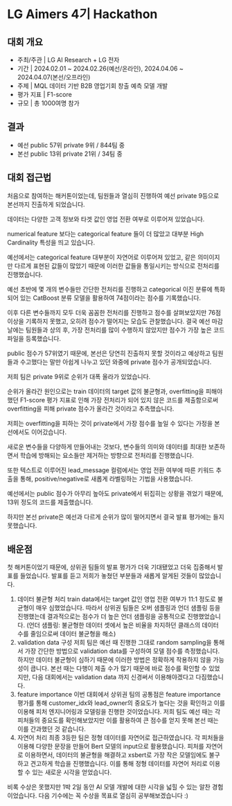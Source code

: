 # LG Aimers 4기 Hackathon

## 대회 개요
* 주최/주관 | LG AI Research + LG 전자
* 기간 | 2024.02.01 ~ 2024.02.26(예선/온라인), 2024.04.06 ~ 2024.04.07(본선/오프라인)
* 주제 | MQL 데이터 기반 B2B 영업기회 창출 예측 모델 개발
* 평가 지표 | F1-score
* 규모 | 총 1000여명 참가

## 결과
* 예선 public 57위 private 9위 / 844팀 중
* 본선 public 13위 private 21위 / 34팀 중

## 대회 접근법
처음으로 참여하는 해커톤이었는데, 팀원들과 열심히 진행하여 예선 private 9등으로 본선까지 진출하게 되었습니다.

데이터는 다양한 고객 정보와 타겟 값인 영업 전환 여부로 이루어져 있었습니다. 

numerical feature 보다는 categorical feature 들이 더 많았고 대부분 High Cardinality 특성을 띄고 있습니다.


예선에서는 categorical feature 대부분이 자연어로 이루어져 있었고, 같은 의미이지만 다르게 표현된 값들이 많았기 때문에 이러한 값들을 통일시키는 방식으로 전처리를 진행했습니다.

예선 초반에 몇 개의 변수들만 간단한 전처리를 진행하고 categorical 이진 분류에 특화되어 있는 CatBoost 분류 모델을 활용하여 74점이라는 점수를 기록했습니다.

이후 다른 변수들까지 모두 더욱 꼼꼼한 전처리를 진행하고 점수를 살펴보았지만 76점 이상을 기록하지 못했고, 오히려 점수가 떨어지는 모습도 관찰했습니다.
결국 예선 마감날에는 팀원들과 상의 후, 가장 전처리를 많이 수행하지 않았지만 점수가 가장 높은 코드 파일을 등록했습니다.


public 점수가 57위였기 때문에, 본선은 당연히 진출하지 못할 것이라고 예상하고 팀원들과 수고했다는 말만 아쉽게 나누고 있던 와중에 private 점수가 공개되었습니다.

저희 팀은 private 9위로 순위가 대폭 올라가 있었습니다.

순위가 올라간 원인으로는 train 데이터의 target 값의 불균형과, overfitting을 피해야 했던 F1-score 평가 지표로 인해 가장 전처리가 되어 있지 않은 코드를 제출함으로써 overfitting을 피해 private 점수가 올라간 것이라고 추측했습니다.


저희는 overfitting을 피하는 것이 private에서 가장 점수를 높일 수 있다는 가정을 본선에서도 이어갔습니다.

새로운 변수들을 다양하게 만들어내는 것보다, 변수들의 의미와 데이터를 최대한 보존하면서 학습에 방해되는 요소들만 제거하는 방향으로 전처리를 진행했습니다.

또한 텍스트로 이루어진 lead_message 컬럼에서는 영업 전환 여부에 따른 키워드 추출을 통해, positive/negative로 새롭게 라벨링하는 기법을 사용했습니다.

예선에서는 public 점수가 아무리 높아도 private에서 뒤집히는 상황을 겪었기 때문에, 13위 정도의 코드를 제출했습니다.


하지만 본선 private은 예선과 다르게 순위가 많이 떨어지면서 결국 발표 평가에는 들지 못했습니다.


## 배운점
첫 해커톤이었기 때문에, 상위권 팀들의 발표 평가가 더욱 기대됐었고 더욱 집중해서 발표를 들었습니다.
발표를 듣고 저희가 놓쳤던 부분들과 새롭게 알게된 것들이 많았습니다.

1. 데이터 불균형 처리
   train data에서는 target 값인 영업 전환 여부가 11:1 정도로 불균형이 매우 심했었습니다. 따라서 상위권 팀들은 오버 샘플링과 언더 샘플링 등을 진행했는데 결과적으로는 점수가 더 높은 언더 샘플링을 공통적으로 진행했었습니다. (언더 샘플링: 불균형한 데이터 셋에서 높은 비율을 차지하던 클래스의 데이터 수를 줄임으로써 데이터 불균형을 해소)
2. validation data 구성
   저희 팀은 예선 때 진행한 그대로 random sampling을 통해서 가장 간단한 방법으로 validation data를 구성하여 모델 점수를 측정했습니다. 하지만 데이터 불균형이 심하기 때문에 이러한 방법은 정확하게 작용하지 않을 가능성이 큽니다. 본선 때는 다행이 제출 수가 많기 때문에 바로 점수를 확인할 수 있었지만, 다음 대회에서는 validation data 까지 신경써서 이용해야겠다고 다짐했습니다.
3. feature importance
   이번 대회에서 상위권 팀의 공통점은 feature importance 평가를 통해 customer_idx와 lead_owner의 중요도가 높다는 것을 확인하고 이를 이용해 피처 엔지니어링과 모델링을 진행한 것이었습니다. 저희 팀도 예선 때는 각 피처들의 중요도를 확인해보았지만 이를 활용하여 큰 점수를 얻지 못해 본선 때는 이를 간과했던 것 같습니다.
4. 자연어 처리
   최종 3등한 팀은 정형 데이터를 자연어로 접근하였습니다. 각 피처들을 이용해 다양한 문장을 만들어 Bert 모델의 input으로 활용했습니다. 피처를 자연어로 이용하면서, 데이터의 불균형을 해결하고 xsbert로 가장 작은 모델임에도 불구하고 견고하게 학습을 진행했습니다. 이를 통해 정형 데이터를 자연어 처리로 이용할 수 있는 새로운 시각을 얻었습니다.

비록 수상은 못했지만 1박 2일 동안 AI 모델 개발에 대한 시각을 넓힐 수 있는 알찬 경험이었습니다.
다음 기수에는 꼭 수상을 목표로 열심히 공부해보겠습니다 :)




